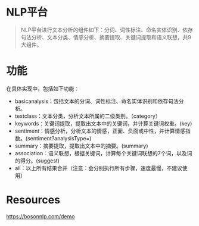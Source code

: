 # NLP平台

> NLP平台进行文本分析的组件如下：分词、词性标注、命名实体识别、依存句法分析、文本分类、情感分析、摘要提取、关键词提取和语义联想，共9大组件。

# 功能

在具体实现中，包括如下功能：
- basicanalysis：包括文本的分词、词性标注、命名实体识别和依存句法分析。
- textclass：文本分类，分析文本所属的二级类别。（category）
- keywords：关键词提取，提取出文本中的关键词，并计算关键词权重。(key)
- sentiment：情感分析，分析文本的情感，正面、负面或中性，并计算情感指数。(sentiment?analysisType=)
- summary：摘要提取，提取出文本中的摘要。(summary)
- association：语义联想，根据关键词，计算每个关键词联想的7个词，以及词的得分。(suggest)
- all：以上所有结果合并（注意：会分别执行所有步骤，速度最慢，不建议使用）

# Resources
https://bosonnlp.com/demo
